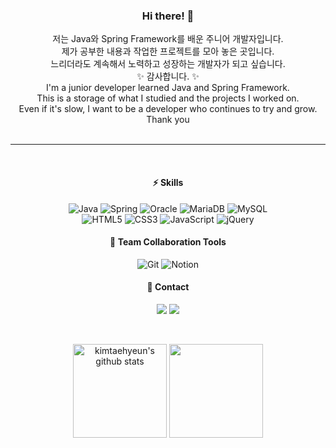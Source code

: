 <div align="center">


### Hi there! 👋

  저는 Java와 Spring Framework를 배운 주니어 개발자입니다.<br>
  제가 공부한 내용과 작업한 프로젝트를 모아 놓은 곳입니다. <br>
  느리더라도 계속해서 노력하고 성장하는 개발자가 되고 싶습니다.<br>
✨ 감사합니다. ✨<br>
  I'm a junior developer learned Java and Spring Framework. <br>
  This is a storage of what I studied and the projects I worked on. <br>
  Even if it's slow, I want to be a developer who continues to try and grow. <br>
 Thank you 
<br>
<br>
  
---
  
  <br>
  
#### ⚡️ **Skills**
![Java](https://img.shields.io/badge/Java-007396.svg?logo=Java&logoColor=white&style=flat-square)   ![Spring](https://img.shields.io/badge/Spring-6DB33F.svg?logo=Spring&logoColor=white&style=flat-square)  ![Oracle](https://img.shields.io/badge/Oracle-F80000.svg?logo=Oracle&logoColor=white&style=flat-square)  ![MariaDB](https://img.shields.io/badge/MariaDB-003545.svg?logo=MariaDB&logoColor=white&style=flat-square) ![MySQL](https://img.shields.io/badge/MySQL-4479A1.svg?logo=MySQL&logoColor=white&style=flat-square)  
![HTML5](https://img.shields.io/badge/HTML5-E34F26.svg?logo=HTML5&logoColor=white&style=flat-square) ![CSS3](https://img.shields.io/badge/CSS3-1572B6.svg?logo=CSS3&logoColor=white&style=flat-square) ![JavaScript](https://img.shields.io/badge/JavaScript-F7DF1E.svg?logo=JavaScript&logoColor=white&style=flat-square) ![jQuery](https://img.shields.io/badge/jQuery-0769AD.svg?logo=jQuery&logoColor=white&style=flat-square)  

  
#### 🤝 **Team Collaboration Tools**
![Git](https://img.shields.io/badge/Git-F05032.svg?logo=Git&logoColor=white&style=flat-square) ![Notion](https://img.shields.io/badge/Notion-000000.svg?logo=Notion&logoColor=white&style=flat-square)

  
#### 📱 **Contact**
<a href="https://torpid-scooter-c31.notion.site/90903ed3b2294edf8c33df7637910696?pvs=4" target="_blank"><img src="https://img.shields.io/badge/Notion-000000.svg?logo=Notion&logoColor=white&style=flat-square"/></a> <a href="mailto:rlaxogus2799@naver.com" target="_blank"><img src="https://img.shields.io/badge/rlaxogus2799@naver.com-8B89CC?style=flat-square&logo=Gmail&logoColor=white"/></a>

<br>
  
<!-- STAT -->
<a href="https://github.com/kimtaehyeun"><img align="center" style="height:150px" src="https://github-readme-stats.vercel.app/api?username=kimtaehyeun&show_icons=true&include_all_commits=true&theme=dracula&hide_border=true" alt="kimtaehyeun's github stats"/></a>
<a href="https://github.com/kimtaehyeun"><img align="center" style="height:150px" src="https://github-readme-stats.vercel.app/api/top-langs/?username=kimtaehyeun&layout=compact&theme=dracula&hide_border=true"/></a> 

  
  
</div>






<!--
**kimtaehyeun/kimtaehyeun** is a ✨ _special_ ✨ repository because its `README.md` (this file) appears on your GitHub profile.

Here are some ideas to get you started:

window + . = emoji

- 🔭 I’m currently working on ...
- 🌱 I’m currently learning ...
- 👯 I’m looking to collaborate on ...
- 🤔 I’m looking for help with ...
- 💬 Ask me about ...
- 📫 How to reach me: ...
- 😄 Pronouns: ...
- ⚡ Fun fact: ...
-->

